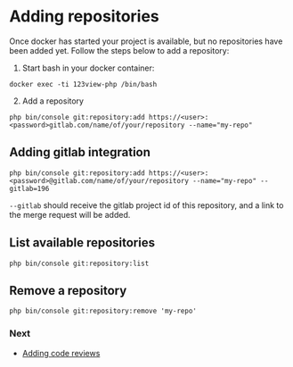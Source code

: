 # Adding repositories

Once docker has started your project is available, but no repositories have been added yet. Follow the steps below to add a repository:

1) Start bash in your docker container:
```shell
docker exec -ti 123view-php /bin/bash
```
2) Add a repository
```shell
php bin/console git:repository:add https://<user>:<password>gitlab.com/name/of/your/repository --name="my-repo"
```

## Adding gitlab integration

```shell
php bin/console git:repository:add https://<user>:<password>@gitlab.com/name/of/your/repository --name="my-repo" --gitlab=196
```
`--gitlab` should receive the gitlab project id of this repository, and a link to the merge request will be added.

## List available repositories

```shell
php bin/console git:repository:list
```

## Remove a repository

```shell
php bin/console git:repository:remove 'my-repo'
```

### Next
- [Adding code reviews](indexing-repositories.md)

